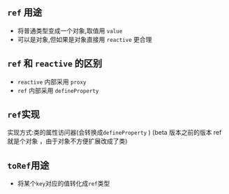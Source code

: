 ## `ref` 用途

- 将普通类型变成一个对象,取值用 `value`
- 可以是对象,但如果是对象直接用 `reactive` 更合理

## `ref` 和 `reactive` 的区别

- `reactive` 内部采用 `proxy`
- `ref` 内部采用 `defineProperty`

## `ref`实现

实现方式:类的属性访问器(会转换成`defineProperty` )
(beta 版本之前的版本 ref 就是个对象 ，由于对象不方便扩展改成了类)

## `toRef`用途

- 将某个`key`对应的值转化成`ref`类型

